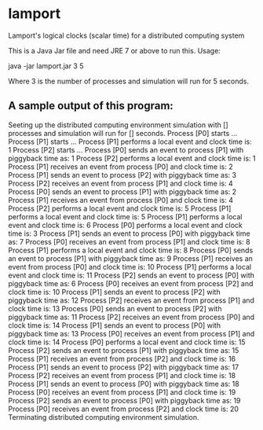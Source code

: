 # lamport
Lamport's logical clocks (scalar time) for a distributed computing system

This is a Java Jar file and need JRE 7 or above to run this.
Usage:

java -jar lamport.jar 3 5

Where 3 is the number of processes and simulation will run for 5 seconds.

A sample output of this program:
-------------------------------


Seeting up the distributed computing environment simulation with [] processes and simulation will run for [] seconds.
Process [P0] starts ...
Process [P1] starts ...
Process [P1] performs a local event and clock time is: 1
Process [P2] starts ...
Process [P0] sends an event to process [P1] with piggyback time as: 1
Process [P2] performs a local event and clock time is: 1
Process [P1] receives an event from process [P0] and clock time is: 2
Process [P1] sends an event to process [P2] with piggyback time as: 3
Process [P2] receives an event from process [P1] and clock time is: 4
Process [P0] sends an event to process [P1] with piggyback time as: 2
Process [P1] receives an event from process [P0] and clock time is: 4
Process [P2] performs a local event and clock time is: 5
Process [P1] performs a local event and clock time is: 5
Process [P1] performs a local event and clock time is: 6
Process [P0] performs a local event and clock time is: 3
Process [P1] sends an event to process [P0] with piggyback time as: 7
Process [P0] receives an event from process [P1] and clock time is: 8
Process [P1] performs a local event and clock time is: 8
Process [P0] sends an event to process [P1] with piggyback time as: 9
Process [P1] receives an event from process [P0] and clock time is: 10
Process [P1] performs a local event and clock time is: 11
Process [P2] sends an event to process [P0] with piggyback time as: 6
Process [P0] receives an event from process [P2] and clock time is: 10
Process [P1] sends an event to process [P2] with piggyback time as: 12
Process [P2] receives an event from process [P1] and clock time is: 13
Process [P0] sends an event to process [P2] with piggyback time as: 11
Process [P2] receives an event from process [P0] and clock time is: 14
Process [P1] sends an event to process [P0] with piggyback time as: 13
Process [P0] receives an event from process [P1] and clock time is: 14
Process [P0] performs a local event and clock time is: 15
Process [P2] sends an event to process [P1] with piggyback time as: 15
Process [P1] receives an event from process [P2] and clock time is: 16
Process [P1] sends an event to process [P2] with piggyback time as: 17
Process [P2] receives an event from process [P1] and clock time is: 18
Process [P1] sends an event to process [P0] with piggyback time as: 18
Process [P0] receives an event from process [P1] and clock time is: 19
Process [P2] sends an event to process [P0] with piggyback time as: 19
Process [P0] receives an event from process [P2] and clock time is: 20
Terminating distributed computing environment simulation.

